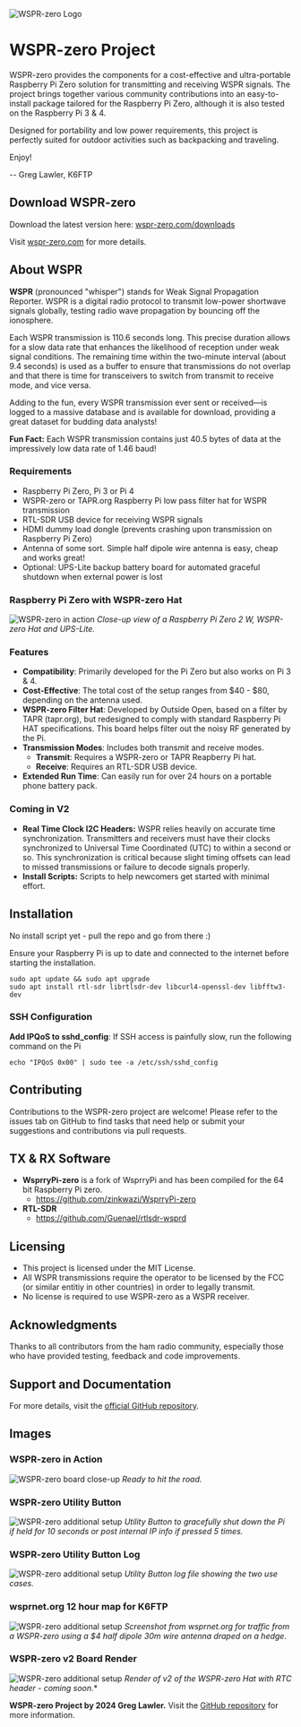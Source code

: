 ![WSPR-zero Logo](images/WSPR-zero-logo-medium.png)

# WSPR-zero Project

WSPR-zero provides the components for a cost-effective and ultra-portable Raspberry Pi Zero solution for transmitting and receiving WSPR signals.
The project brings together various community contributions into an easy-to-install package tailored for the Raspberry Pi Zero, although it is also tested on the Raspberry Pi 3 & 4.

Designed for portability and low power requirements, this project is perfectly suited for outdoor activities such as backpacking and traveling.

Enjoy!

-- Greg Lawler, K6FTP

## Download WSPR-zero

Download the latest version here: [wspr-zero.com/downloads](https://wspr-zero.com/downloads)

Visit [wspr-zero.com](https://wspr-zero.com) for more details.

## About WSPR

**WSPR** (pronounced "whisper") stands for Weak Signal Propagation Reporter. 
WSPR is a digital radio protocol to transmit low-power shortwave signals globally, testing radio wave propagation by bouncing off the ionosphere. 

Each WSPR transmission is 110.6 seconds long. This precise duration allows for a slow data rate that enhances the likelihood of reception under weak signal conditions. The remaining time within the two-minute interval (about 9.4 seconds) is used as a buffer to ensure that transmissions do not overlap and that there is time for transceivers to switch from transmit to receive mode, and vice versa.

Adding to the fun, every WSPR transmission ever sent or received—is logged to a massive database and is available for download, providing a great dataset for budding data analysts!

**Fun Fact:** Each WSPR transmission contains just 40.5 bytes of data at the impressively low data rate of 1.46 baud!

### Requirements

- Raspberry Pi Zero, Pi 3 or Pi 4
- WSPR-zero or TAPR.org Raspberry Pi low pass filter hat for WSPR transmission
- RTL-SDR USB device for receiving WSPR signals
- HDMI dummy load dongle (prevents crashing upon transmission on Raspberry Pi Zero)
- Antenna of some sort. Simple half dipole wire antenna is easy, cheap and works great!
- Optional: UPS-Lite backup battery board for automated graceful shutdown when external power is lost 

### Raspberry Pi Zero with WSPR-zero Hat
![WSPR-zero in action](images/IMG_9521.jpg "WSPR-zero in Action")
*Close-up view of a Raspberry Pi Zero 2 W, WSPR-zero Hat and UPS-Lite.*

### Features

- **Compatibility**: Primarily developed for the Pi Zero but also works on Pi 3 & 4.
- **Cost-Effective**: The total cost of the setup ranges from $40 - $80, depending on the antenna used.
- **WSPR-zero Filter Hat**: Developed by Outside Open, based on a filter by TAPR (tapr.org), but redesigned to comply with standard Raspberry Pi HAT specifications. This board helps filter out the noisy RF generated by the Pi.
- **Transmission Modes**: Includes both transmit and receive modes.
  - **Transmit**: Requires a WSPR-zero or TAPR Reapberry Pi hat.
  - **Receive**: Requires an RTL-SDR USB device.
- **Extended Run Time**: Can easily run for over 24 hours on a portable phone battery pack.

### Coming in V2
- **Real Time Clock I2C Headers:**
WSPR relies heavily on accurate time synchronization. Transmitters and receivers must have their clocks synchronized to Universal Time Coordinated (UTC) to within a second or so. This synchronization is critical because slight timing offsets can lead to missed transmissions or failure to decode signals properly.
- **Install Scripts:**
Scripts to help newcomers get started with minimal effort.

## Installation
No install script yet - pull the repo and go from there :)

Ensure your Raspberry Pi is up to date and connected to the internet before starting the installation.
```
sudo apt update && sudo apt upgrade
sudo apt install rtl-sdr librtlsdr-dev libcurl4-openssl-dev libfftw3-dev
```
### SSH Configuration
**Add IPQoS to sshd_config**: If SSH access is painfully slow, run the following command on the Pi
```
echo "IPQoS 0x00" | sudo tee -a /etc/ssh/sshd_config
```

## Contributing

Contributions to the WSPR-zero project are welcome! Please refer to the issues tab on GitHub to find tasks that need help or submit your suggestions and contributions via pull requests.

## TX & RX Software
- **WsprryPi-zero** is a fork of WsprryPi and has been compiled for the 64 bit Raspberry Pi zero.
  - https://github.com/zinkwazi/WsprryPi-zero
- **RTL-SDR** 
  - https://github.com/Guenael/rtlsdr-wsprd

## Licensing

- This project is licensed under the MIT License.
- All WSPR transmissions require the operator to be licensed by the FCC (or similar entitiy in other countries) in order to legally transmit.
- No license is required to use WSPR-zero as a WSPR receiver.

## Acknowledgments

Thanks to all contributors from the ham radio community, especially those who have provided testing, feedback and code improvements.

## Support and Documentation

For more details, visit the [official GitHub repository](https://github.com/zinkwazi/wspr-zero).

## Images

### WSPR-zero in Action
![WSPR-zero board close-up](images/IMG_9264.jpg "WSPR-zero Board Mobile with Battery")
*Ready to hit the road.*

### WSPR-zero Utility Button
![WSPR-zero additional setup](images/IMG_9275.jpg "WSPR-zero Button")
*Utility Button to gracefully shut down the Pi if held for 10 seconds or post internal IP info if pressed 5 times.*

### WSPR-zero Utility Button Log
![WSPR-zero additional setup](images/Screenshot-utility-button-log.png "WSPR-zero log")
*Utility Button log file showing the two use cases.*

### wsprnet.org 12 hour map for K6FTP
![WSPR-zero additional setup](images/Screenshot-map.png "WSPR-zero map")
*Screenshot from wsprnet.org for traffic from a WSPR-zero using a $4 half dipole 30m wire antenna draped on a hedge.*

### WSPR-zero v2 Board Render
![WSPR-zero additional setup](images/WSPR-zero-v2.jpg "WSPR-zero map")
*Render of v2 of the WSPR-zero Hat with RTC header - coming soon.**


**WSPR-zero Project by 2024 Greg Lawler.** Visit the [GitHub repository](https://github.com/zinkwazi/wspr-zero) for more information.
